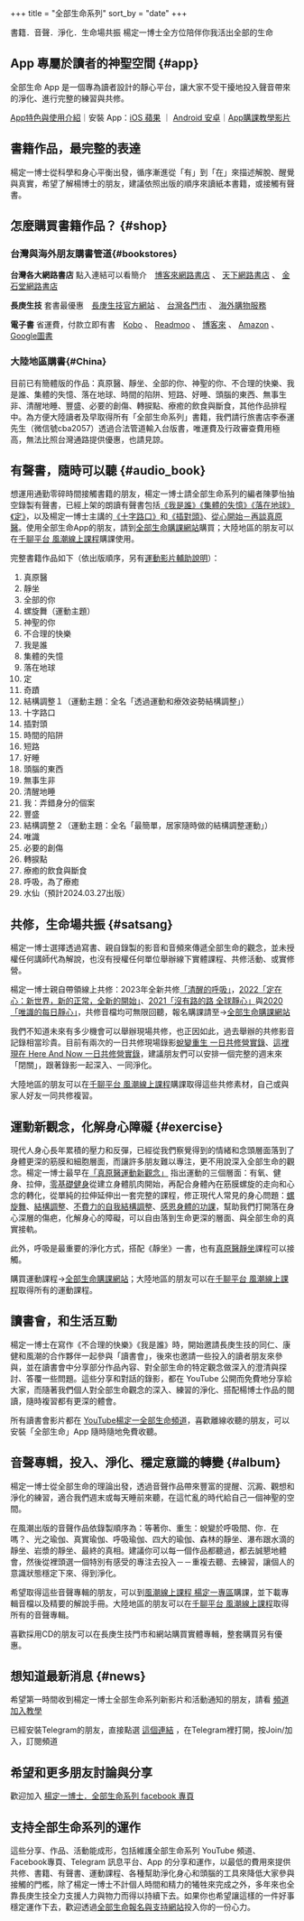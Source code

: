 +++
title = "全部生命系列"
sort_by = "date"
+++

書籍．音聲．淨化．生命場共振
楊定一博士全方位陪伴你我活出全部的生命

## App 專屬於讀者的神聖空間 {#app}

全部生命 App 是一個專為讀者設計的靜心平台，讓大家不受干擾地投入聲音帶來的淨化、進行完整的練習與共修。

[App特色與使用介紹](https://totality-of-life.com/app/)｜安裝 App：[iOS 蘋果](https://apps.apple.com/us/app/%E5%85%A8%E9%83%A8%E7%94%9F%E5%91%BD/id1562059559)
｜
[Android 安卓](https://play.google.com/store/apps/details?id=app.totality)｜[App購課教學影片](https://fb.watch/d5S8J7Sbtp/)

## 書籍作品，最完整的表達
楊定一博士從科學和身心平衡出發，循序漸進從「有」到「在」來描述解脫、醒覺與真實，希望了解楊博士的朋友，建議依照出版的順序來讀紙本書籍，或接觸有聲書。

## 怎麼購買書籍作品？ {#shop}

### 台灣與海外朋友購書管道{#bookstores}

**台灣各大網路書店** 點入連結可以看簡介　[博客來網路書店](https://search.books.com.tw/search/query/key/楊定一?sloc=reprod_k_1)
、
[天下網路書店](https://shop.cwbook.com.tw/v2/Search?q=楊定一&shopId=40358)
、
[金石堂網路書店](https://www.kingstone.com.tw/search/key/楊定一?)

**長庚生技** 套書最優惠　[長庚生技官方網站](https://www.cgb.com.tw/j2j0n/Product/Detail/FA02.do?dc_catexuid_0=5IZW47TTDNP_4374)
、
[台灣各門市](https://www.cgb.com.tw/j2j0n/Store.do)
、
[海外購物服務](https://www.cgb.com.tw/j2j0n/Product/OverSeaList.do)

**電子書** 
省運費，付款立即有書　[Kobo](https://www.kobo.com/tw/zh/search?query=%E6%A5%8A%E5%AE%9A%E4%B8%80&ac=1&acp=%22%E6%A5%8A%E5%AE%9A%E4%B8%80%22&ac.author=%E6%A5%8A%E5%AE%9A%E4%B8%80&pageNumber=1)
、
[Readmoo](https://readmoo.com/search/keyword?q=楊定一&kw=楊定一&pi=0&st=true)
、
[博客來](https://search.books.com.tw/search/query/cat/6/qsub/E05/key/楊定一/adv_author/1/sort/1/c/1)
、
[Amazon](https://www.amazon.com/s?k=楊定一&i=digital-text&dm=true&ref=sr_moz_back)
、
[Google圖書](https://play.google.com/store/search?q=楊定一&c=books)

### 大陸地區購書{#China}

目前已有簡體版的作品：真原醫、靜坐、全部的你、神聖的你、不合理的快樂、我是誰、集體的失憶、落在地球、時間的陷阱、短路、好睡、頭腦的東西、無事生非、清醒地睡、豐盛、必要的創傷、轉捩點、療癒的飲食與斷食，其他作品排程中。為方便大陸讀者及早取得所有「全部生命系列」書籍，我們請行旅書店李泰運先生（微信號cba2057）透過合法管道輸入台版書，唯運費及行政審查費用極高，無法比照台灣通路提供優惠，也請見諒。

## 有聲書，隨時可以聽 {#audio_book}
想運用通勤零碎時間接觸書籍的朋友，楊定一博士請全部生命系列的編者陳夢怡抽空錄製有聲書，已經上架的朗讀有聲書包括[《我是誰》](https://store.totality-of-life.com/#/album/B06_2017_Who_Am_I)[《集體的失憶》](https://store.totality-of-life.com/#/album/B07_2017_Collective_Amnesia)[《落在地球》](https://store.totality-of-life.com/#/album/B08_2017_Earthbound)[《定》](https://store.totality-of-life.com/#/album/B09_2017_Samadhi)，以及楊定一博士主講的[《十字路口》](https://store.totality-of-life.com/#/album/B12_2018_Crossroads)和[《插對頭》](https://store.totality-of-life.com/#/album/B13_2018_Plugged)、[從心開始－再談真原醫](https://store.totality-of-life.com/#/album/L02_Primordia_Medicine_From_Heart)。使用全部生命App的朋友，請到[全部生命購課網站](https://store.totality-of-life.com/#/)購買；大陸地區的朋友可以在[千聊平台 風潮線上課程](https://m.qlchat.com/wechat/page/live/2000001381695860)購課使用。

完整書籍作品如下（依出版順序，另有[運動影片輔助說明](https://totality-of-life.com/#exercise)）：

1. 真原醫
2. 靜坐
3. 全部的你
4. 螺旋舞（運動主題）
5. 神聖的你
6. 不合理的快樂
7. 我是誰
8. 集體的失憶
9. 落在地球
10. 定
11. 奇蹟
12. 結構調整１（運動主題：全名「透過運動和療效姿勢結構調整」）
13. 十字路口
14. 插對頭
15. 時間的陷阱
16. 短路
17. 好睡
18. 頭腦的東西
19. 無事生非
20. 清醒地睡
21. 我：弄錯身分的個案
22. 豐盛
23. 結構調整２（運動主題：全名「最簡單，居家隨時做的結構調整運動」）
24. 唯識
25. 必要的創傷
26. 轉捩點
27. 療癒的飲食與斷食
28. 呼吸，為了療癒
29. 水仙（預計2024.03.27出版）

## 共修，生命場共振 {#satsang}

楊定一博士選擇透過寫書、親自錄製的影音和音頻來傳遞全部生命的觀念，並未授權任何講師代為解說，也沒有授權任何單位舉辦線下實體課程、共修活動、或實修營。

楊定一博士親自帶領線上共修：2023年全新共修[「清醒的呼吸」](https://totality-of-life.com/2023/)，[2022「定在心：新世界，新的正常，全新的開始」](https://store.totality-of-life.com/#/album/S07_2022_Abiding_in_the_Heart)、[2021「沒有路的路 全球靜心」](https://store.totality-of-life.com/#/album/S06_2021_No_Way_Back)與[2020「唯識的每日靜心」](https://store.totality-of-life.com/#/album/S05_2020_Consciousness_Only)，共修音檔均可無限回聽，報名購課請至→[全部生命購課網站](https://store.totality-of-life.com)

我們不知道未來有多少機會可以舉辦現場共修，也正因如此，過去舉辦的共修影音記錄相當珍貴。目前有兩次的一日共修現場錄影[蛻變重生 一日共修營實錄](https://store.totality-of-life.com/#/album/S01_2017_Transformation_and_Rebirthing)、[這裡現在 Here And Now 一日共修營實錄](https://store.totality-of-life.com/#/album/S02_2018_Here_and_Now)，建議朋友們可以安排一個完整的週末來「閉關」，跟著錄影一起深入、一同淨化。

大陸地區的朋友可以在[千聊平台 風潮線上課程](https://m.qlchat.com/wechat/page/live/2000001381695860)購課取得這些共修素材，自己或與家人好友一同共修複習。

## 運動新觀念，化解身心障礙 {#exercise}

現代人身心長年累積的壓力和反彈，已經從我們察覺得到的情緒和念頭層面落到了身體更深的筋膜和細胞層面，而讓許多朋友難以專注，更不用說深入全部生命的觀念。楊定一博士最早在[「真原醫運動新觀念」](https://store.totality-of-life.com/#/album/E01_2008_New_Concepts_of_Exercises) 指出運動的三個層面：有氧、健身、拉伸，[零基礎健身](https://store.totality-of-life.com/#/album/E06_2022_Build_Your_Body_from_Zero)從建立身體肌肉開始，再配合身體內在筋膜螺旋的走向和心念的轉化，從單純的拉伸延伸出一套完整的課程，修正現代人常見的身心問題：[螺旋舞](https://store.totality-of-life.com/#/album/E02_2016_Vortex_Dance)、[結構調整](https://store.totality-of-life.com/#/album/E03_2018_Structural_Realignment)、[不費力的自我結構調整](https://store.totality-of-life.com/#/album/E05_2019_Effortless_Structural_Realignment)、[感恩身體的功課](https://store.totality-of-life.com/#/album/E04_2020_Sturctural_Realignment_with_Gratitude)，幫助我們打開落在身心深層的傷疤，化解身心的障礙，可以自由落到生命更深的層面、與全部生命的真實接軌。

此外，呼吸是最重要的淨化方式，搭配《靜坐》一書，也有[真原醫靜坐](https://store.totality-of-life.com/#/album/L01_Meditation)課程可以接觸。

購買運動課程→[全部生命購課網站](https://store.totality-of-life.com/)；大陸地區的朋友可以在[千聊平台 風潮線上課程](https://m.qlchat.com/wechat/page/live/2000001381695860)取得所有的運動課程。

## 讀書會，和生活互動

楊定一博士在寫作《不合理的快樂》《我是誰》時，開始邀請長庚生技的同仁、康健和風潮的合作夥伴一起參與「讀書會」，後來也邀請一些投入的讀者朋友來參與，並在讀書會中分享部分作品內容、對全部生命的特定觀念做深入的澄清與探討、答覆一些問題。這些分享和對話的錄影，都在 YouTube 公開而免費地分享給大家，而隨著我們個人對全部生命觀念的深入、練習的淨化、搭配楊博士作品的閱讀，隨時複習都有更深的體會。

所有讀書會影片都在
[YouTube楊定一全部生命頻道](https://www.youtube.com/channel/UCEFnjJl7BoLtAbzpX_ELL-g)，喜歡離線收聽的朋友，可以安裝「全部生命」App 隨時隨地免費收聽。

## 音聲專輯，投入、淨化、穩定意識的轉變 {#album}
楊定一博士從全部生命的理論出發，透過音聲作品帶來豐富的提醒、沉澱、觀想和淨化的練習，適合我們週末或每天睡前來聽，在這忙亂的時代給自己一個神聖的空間。

在風潮出版的音聲作品依錄製順序為：等著你、重生：蛻變於呼吸間、你．在嗎？、光之瑜伽、真實瑜伽、呼吸瑜伽、四大的瑜伽、森林的靜坐、瀑布跟水滴的靜坐、岩漿的靜坐、最終的真相。建議你可以每一個作品都聽過，都去誠懇地體會，然後從裡頭選一個特別有感受的專注去投入－－重複去聽、去練習，讓個人的意識狀態穩定下來、得到淨化。

希望取得這些音聲專輯的朋友，可以到[風潮線上課程 楊定一專區](https://21days.windmusic.com.tw/portal_c1_cnt.php?owner_num=c1_51287&button_num=c1&folder_id=12385)購課，並下載專輯音檔以及精要的解說手冊。大陸地區的朋友可以在[千聊平台 風潮線上課程](https://m.qlchat.com/wechat/page/live/2000001381695860)取得所有的音聲專輯。

喜歡採用CD的朋友可以在長庚生技門市和網站購買實體專輯，整套購買另有優惠。


## 想知道最新消息 {#news}
希望第一時間收到楊定一博士全部生命系列新影片和活動通知的朋友，請看
[頻道加入教學](https://reurl.cc/ra82xy)

已經安裝Telegram的朋友，直接點選
[這個連結](https://t.me/ConsciousnessOnly)
，在Telegram裡打開，按Join/加入，訂閱頻道

## 希望和更多朋友討論與分享
歡迎加入
[楊定一博士．全部生命系列 facebook 專頁](https://www.facebook.com/TheTotalityOfLife)

## 支持全部生命系列的運作
這些分享、作品、活動能成形，包括維護全部生命系列 YouTube 頻道、Facebook專頁、Telegram 訊息平台、App 的分享和運作，以最低的費用來提供共修、書籍、有聲書、運動課程、各種幫助淨化身心和頭腦的工具來降低大家參與接觸的門檻，除了楊定一博士不計個人時間和精力的犧牲來完成之外，多年來也全靠長庚生技全力支援人力與物力而得以持續下去。如果你也希望讓這樣的一件好事穩定運作下去，歡迎透過[全部生命報名與支持網站](https://store.totality-of-life.com/)投入你的一份心力。


